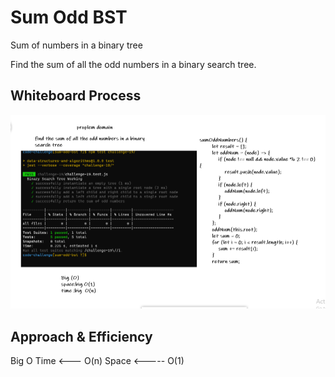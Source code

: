 # Sum Odd BST

<!-- Description of the challenge -->

Sum of numbers in a binary tree

Find the sum of all the odd numbers in a binary search tree.

## Whiteboard Process

<!-- Embedded whiteboard image -->

![Sum Odd BST](./cc19w.png)

## Approach & Efficiency

<!-- What approach did you take? Discuss Why. What is the Big O space/time for this approach? -->

Big O
Time <--- O(n)
Space <----- O(1)